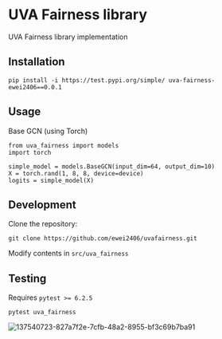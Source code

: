 # UVA Fairness library

UVA Fairness library implementation

## Installation
```
pip install -i https://test.pypi.org/simple/ uva-fairness-ewei2406==0.0.1
```

## Usage
Base GCN (using Torch)
```
from uva_fairness import models
import torch

simple_model = models.BaseGCN(input_dim=64, output_dim=10)
X = torch.rand(1, 8, 8, device=device)
logits = simple_model(X)
```

## Development
Clone the repository:
```
git clone https://github.com/ewei2406/uvafairness.git
```
Modify contents in ```src/uva_fairness```

## Testing
Requires ```pytest >= 6.2.5```
```
pytest uva_fairness
```

![137540723-827a7f2e-7cfb-48a2-8955-bf3c69b7ba91](https://user-images.githubusercontent.com/34495421/138992587-74391783-6643-4201-a0c3-8581e3ec55ce.png)
